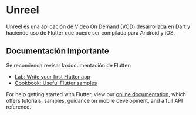 # Unreel

Unreel es una aplicación de Video On Demand (VOD) desarrollada en Dart y haciendo uso de Flutter que puede ser compilada para Android y iOS.
 
 ## Documentación importante

Se recomienda revisar la documentación de Flutter:

- [Lab: Write your first Flutter app](https://flutter.dev/docs/get-started/codelab)
- [Cookbook: Useful Flutter samples](https://flutter.dev/docs/cookbook)

For help getting started with Flutter, view our [online documentation](https://flutter.dev/docs), which offers tutorials, samples, guidance on mobile development, and a full API reference.
